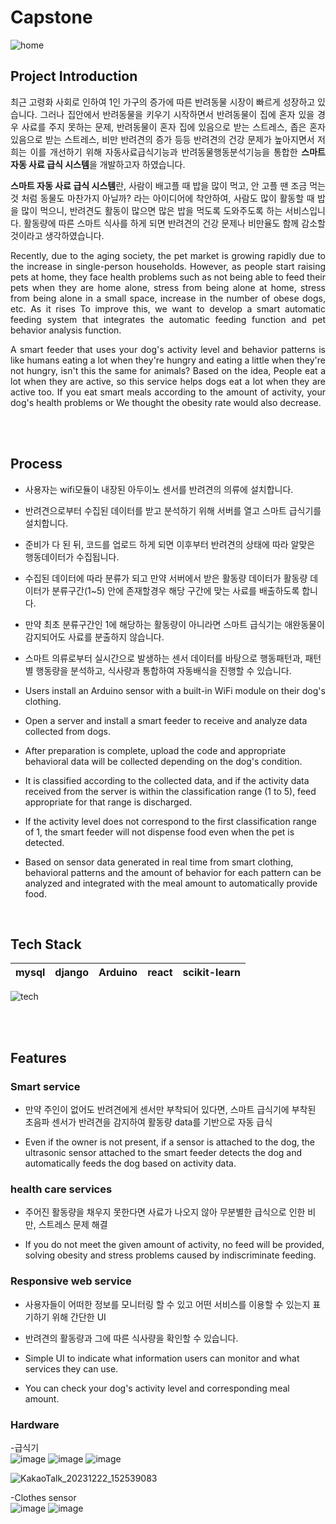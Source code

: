 # Capstone
![home](https://github.com/JaeHyun154/Cabstone/assets/129927776/bf6c5222-b1f6-4f95-95ce-2df2c28520ee)

## Project Introduction
<p align="justify">
최근 고령화 사회로 인하여 1인 가구의 증가에 따른 반려동물 시장이 빠르게 성장하고 있습니다. 그러나 집안에서 반려동물을 키우기 시작하면서 반려동물이 집에 혼자 있을 경우 사료를 주지 못하는 문제, 반려동물이 혼자 집에 있음으로 받는 스트레스, 좁은 혼자 있음으로 받는 스트레스, 비만 반려견의 증가 등등 반려견의 건강 문제가 높아지면서
저희는 이를 개선하기 위해 자동사료급식기능과 반려동물행동분석기능을 통합한 <strong>스마트 자동 사료 급식 시스템</strong>을 개발하고자 하였습니다.

<p align="justify">
<strong>스마트 자동 사료 급식 시스템</strong>란, 사람이 배고플 때 밥을 많이 먹고, 안 고플 땐 조금 먹는 것 처럼 동물도 마찬가지 아닐까? 라는 아이디어에 착안하여,
사람도 많이 활동할 때 밥을 많이 먹으니, 반려견도 활동이 많으면 많은 밥을 먹도록 도와주도록 하는 서비스입니다. 활동량에 따른 스마트 식사를 하게 되면 반려견의 건강 문제나
비만율도 함께 감소할 것이라고 생각하였습니다. 
<p align="center">


<p align="justify">
Recently, due to the aging society, the pet market is growing rapidly due to the increase in single-person households. However, as people start raising pets at home, they face health problems such as not being able to feed their pets when they are home alone, stress from being alone at home, stress from being alone in a small space, increase in the number of obese dogs, etc. As it rises
To improve this, we want to develop a smart automatic feeding system that integrates the automatic feeding function and pet behavior analysis function.

<p align="justify">
A smart feeder that uses your dog's activity level and behavior patterns is like humans eating a lot when they're hungry and eating a little when they're not hungry, isn't this the same for animals? Based on the idea,
People eat a lot when they are active, so this service helps dogs eat a lot when they are active too. If you eat smart meals according to the amount of activity, your dog's health problems or
We thought the obesity rate would also decrease.
<p align="center">

<br><br>

## Process
- 사용자는 wifi모듈이 내장된 아두이노 센서를 반려견의 의류에 설치합니다.
- 반려견으로부터 수집된 데이터를 받고 분석하기 위해 서버를 열고 스마트 급식기를 설치합니다.
- 준비가 다 된 뒤, 코드를 업로드 하게 되면 이후부터 반려견의 상태에 따라 알맞은 행동데이터가 수집됩니다.
- 수집된 데이터에 따라 분류가 되고 만약 서버에서 받은 활동량 데이터가 활동량 데이터가 분류구간(1~5) 안에 존재할경우 해당 구간에 맞는 사료를 배출하도록 합니다.
- 만약 최초 분류구간인 1에 해당하는 활동량이 아니라면 스마트 급식기는 애완동물이 감지되어도 사료를 분출하지 않습니다.
- 스마트 의류로부터 실시간으로 발생하는 센서 데이터를 바탕으로 행동패턴과, 패턴별 행동량을 분석하고, 식사량과 통합하여 자동배식을 진행할 수 있습니다.

-  Users install an Arduino sensor with a built-in WiFi module on their dog's clothing.
-  Open a server and install a smart feeder to receive and analyze data collected from dogs.
-  After preparation is complete, upload the code and appropriate behavioral data will be collected depending on the dog's condition.
-  It is classified according to the collected data, and if the activity data received from the server is within the classification range (1 to 5), feed appropriate for that range is discharged.
-  If the activity level does not correspond to the first classification range of 1, the smart feeder will not dispense food even when the pet is detected.
-  Based on sensor data generated in real time from smart clothing, behavioral patterns and the amount of behavior for each pattern can be analyzed and integrated with the meal amount to automatically provide food.
<p align="center">

</p>

<br>

## Tech Stack

| mysql | django | Arduino  | react | scikit-learn |
| :---: | :----: | :-------:| :---: | :----------: |

![tech](https://github.com/JaeHyun154/Cabstone/assets/129927776/37160e8a-b0c1-486d-b332-8fd3977193eb)

<br><br>

## Features

### Smart service
- 만약 주인이 없어도 반려견에게 센서만 부착되어 있다면, 스마트 급식기에 부착된 초음파 센서가 반려견을 감지하여 활동량 data를 기반으로 자동 급식

- Even if the owner is not present, if a sensor is attached to the dog, the ultrasonic sensor attached to the smart feeder detects the dog and automatically feeds the dog based on activity data.

### health care services
- 주어진 활동량을 채우지 못한다면 사료가 나오지 않아 무분별한 급식으로 인한 비만, 스트레스 문제 해결

- If you do not meet the given amount of activity, no feed will be provided, solving obesity and stress problems caused by indiscriminate feeding.

### Responsive web service
- 사용자들이 어떠한 정보를 모니터링 할 수 	있고 어떤 서비스를 이용할 수 있는지 표기하기 위해 간단한 UI
- 반려견의 활동량과 그에 따른 식사량을 확인할 수 있습니다.

- Simple UI to indicate what information users can monitor and what services they can use.
- You can check your dog's activity level and corresponding meal amount.


### Hardware
-급식기<br>
![image](https://github.com/JaeHyun154/Cabstone/assets/129927776/e2acf249-21b5-4a2f-b124-180d77d0bdbe)
![image](https://github.com/JaeHyun154/Cabstone/assets/129927776/54a49f62-02df-4cc1-8f1e-b337b19f4468)
![image](https://github.com/JaeHyun154/Cabstone/assets/129927776/74be7dba-b606-47f7-ba65-29986b70f469)

![KakaoTalk_20231222_152539083](https://github.com/JaeHyun154/Cabstone/assets/129927776/3d1e8cbf-3015-467f-bb98-6d51a44117f5)

-Clothes sensor<br>
![image](https://github.com/JaeHyun154/Cabstone/assets/129927776/368acc4a-df20-46b7-b713-2290c0645528)
![image](https://github.com/JaeHyun154/Cabstone/assets/129927776/b0cfd5d5-2905-4d0c-b351-bd6a01809f3e)





